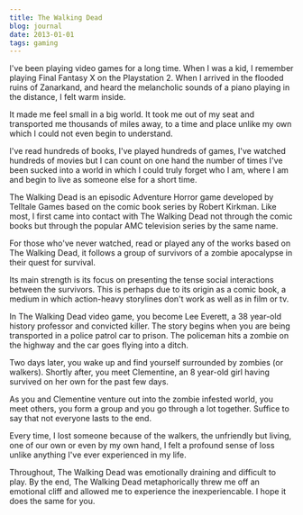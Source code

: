 ```yaml
---
title: The Walking Dead
blog: journal
date: 2013-01-01
tags: gaming
---
```

I've been playing video games for a long time. When I was a kid, I remember  playing Final Fantasy X on the Playstation 2. When I arrived in the flooded ruins of Zanarkand, and heard the melancholic sounds of a piano playing in the distance, I felt warm inside.

It made me feel small in a big world. It took me out of my seat and transported me thousands of miles away, to a time and place unlike my own which I could not even begin to understand.

I've read hundreds of books, I've played hundreds of games, I've watched hundreds of movies but I can count on one hand the number of times I've been sucked into a world in which I could truly forget who I am, where I am and begin to live as someone else for a short time.

The Walking Dead is an episodic Adventure Horror game developed by Telltale Games based on the comic book series by Robert Kirkman. Like most, I first came into contact with The Walking Dead not through the comic books but through the popular AMC television series by the same name.

For those who've never watched, read or played any of the works based on The Walking Dead, it follows a group of survivors of a zombie apocalypse in their quest for survival.

Its main strength is its focus on presenting the tense social interactions between the survivors. This is perhaps due to its origin as a comic book, a medium in which action-heavy storylines don't work as well as in film or tv.

In The Walking Dead video game, you become Lee Everett, a 38 year-old history professor and convicted killer. The story begins when you are being transported in a police patrol car to prison. The policeman hits a zombie on the highway and the car goes flying into a ditch.

Two days later, you wake up and find yourself surrounded by zombies (or walkers). Shortly after, you meet Clementine, an 8 year-old girl having survived on her own for the past few days.

As you and Clementine venture out into the zombie infested world, you meet others, you form a group and you go through a lot together. Suffice to say that not everyone lasts to the end.

Every time, I lost someone because of the walkers, the unfriendly but living, one of our own or even by my own hand, I felt a profound sense of loss unlike anything I've ever experienced in my life.

Throughout, The Walking Dead was emotionally draining and difficult to play. By the end, The Walking Dead metaphorically threw me off an emotional cliff and allowed me to experience the inexperiencable. I hope it does the same for you.
